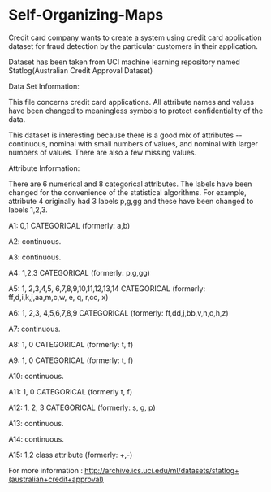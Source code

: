 # Self-Organizing-Maps
Credit card company wants to create a system using credit card application dataset for fraud detection by the particular customers in their application.


Dataset has been taken from UCI machine learning repository named Statlog(Australian Credit Approval Dataset)

Data Set Information:

This file concerns credit card applications. All attribute names and values have been changed to meaningless symbols to protect confidentiality of the data.

This dataset is interesting because there is a good mix of attributes -- continuous, nominal with small numbers of values, and nominal with larger numbers of values. There are also a few missing values.

Attribute Information:

There are 6 numerical and 8 categorical attributes. The labels have been changed for the convenience of the statistical algorithms. For example, attribute 4 originally had 3 labels p,g,gg and these have been changed to labels 1,2,3.

A1: 0,1 CATEGORICAL (formerly: a,b)

A2: continuous.

A3: continuous.

A4: 1,2,3 CATEGORICAL (formerly: p,g,gg)

A5: 1, 2,3,4,5, 6,7,8,9,10,11,12,13,14 CATEGORICAL (formerly: ff,d,i,k,j,aa,m,c,w, e, q, r,cc, x)

A6: 1, 2,3, 4,5,6,7,8,9 CATEGORICAL (formerly: ff,dd,j,bb,v,n,o,h,z)

A7: continuous.

A8: 1, 0 CATEGORICAL (formerly: t, f)

A9: 1, 0 CATEGORICAL (formerly: t, f)

A10: continuous.

A11: 1, 0 CATEGORICAL (formerly t, f)

A12: 1, 2, 3 CATEGORICAL (formerly: s, g, p)

A13: continuous.

A14: continuous.

A15: 1,2 class attribute (formerly: +,-) 

For more information : http://archive.ics.uci.edu/ml/datasets/statlog+(australian+credit+approval)
